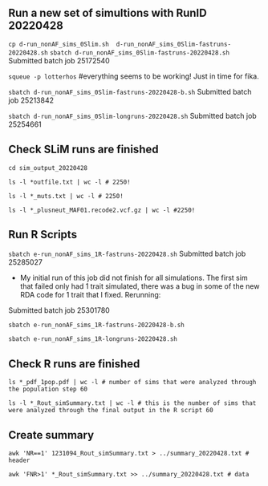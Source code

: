
## Run a new set of simultions with RunID 20220428

`cp d-run_nonAF_sims_0Slim.sh  d-run_nonAF_sims_0Slim-fastruns-20220428.sh`
`sbatch d-run_nonAF_sims_0Slim-fastruns-20220428.sh`  
Submitted batch job 25172540

`squeue -p lotterhos` #everything seems to be working! Just in time for fika.

`sbatch d-run_nonAF_sims_0Slim-fastruns-20220428-b.sh`
Submitted batch job 25213842

`sbatch d-run_nonAF_sims_0Slim-longruns-20220428.sh`
Submitted batch job 25254661

## Check SLiM runs are finished

```
cd sim_output_20220428

ls -l *outfile.txt | wc -l # 2250!

ls -l *_muts.txt | wc -l # 2250!

ls -l *_plusneut_MAF01.recode2.vcf.gz | wc -l #2250!
```


## Run R Scripts

`sbatch e-run_nonAF_sims_1R-fastruns-20220428.sh`
Submitted batch job 25285027
  * My initial run of this job did not finish for all simulations. The first sim that failed only had 1 trait simulated, there was a bug in some of the new RDA code for 1 trait that I fixed. Rerunning: 

Submitted batch job 25301780

`sbatch e-run_nonAF_sims_1R-fastruns-20220428-b.sh`


`sbatch e-run_nonAF_sims_1R-longruns-20220428.sh`


## Check R runs are finished
```
ls *_pdf_1pop.pdf | wc -l # number of sims that were analyzed through the population step 60

ls -l *_Rout_simSummary.txt | wc -l # this is the number of sims that were analyzed through the final output in the R script 60
```

## Create summary
```
awk 'NR==1' 1231094_Rout_simSummary.txt > ../summary_20220428.txt # header

awk 'FNR>1' *_Rout_simSummary.txt >> ../summary_20220428.txt # data
```

